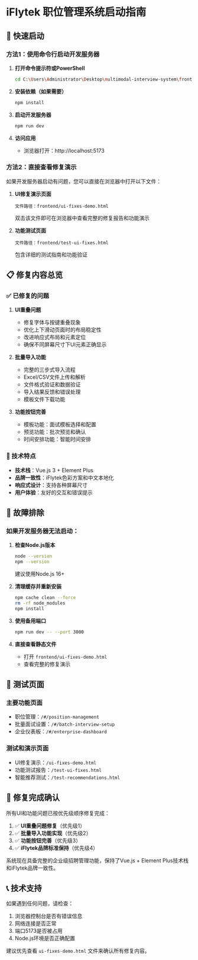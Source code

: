 # iFlytek 职位管理系统启动指南

## 🚀 快速启动

### 方法1：使用命令行启动开发服务器

1. **打开命令提示符或PowerShell**
   ```bash
   cd C:\Users\Administrator\Desktop\multimodal-interview-system\frontend
   ```

2. **安装依赖（如果需要）**
   ```bash
   npm install
   ```

3. **启动开发服务器**
   ```bash
   npm run dev
   ```

4. **访问应用**
   - 浏览器打开：http://localhost:5173

### 方法2：直接查看修复演示

如果开发服务器启动有问题，您可以直接在浏览器中打开以下文件：

1. **UI修复演示页面**
   ```
   文件路径：frontend/ui-fixes-demo.html
   ```
   双击该文件即可在浏览器中查看完整的修复报告和功能演示

2. **功能测试页面**
   ```
   文件路径：frontend/test-ui-fixes.html
   ```
   包含详细的测试指南和功能验证

## 📋 修复内容总览

### ✅ 已修复的问题

1. **UI重叠问题**
   - 修复字体与按键重叠现象
   - 优化上下滑动页面时的布局稳定性
   - 改进响应式布局和元素定位
   - 确保不同屏幕尺寸下UI元素正确显示

2. **批量导入功能**
   - 完整的三步式导入流程
   - Excel/CSV文件上传和解析
   - 文件格式验证和数据验证
   - 导入结果反馈和错误处理
   - 模板文件下载功能

3. **功能按钮完善**
   - 模板功能：面试模板选择和配置
   - 预览功能：批次预览和确认
   - 时间安排功能：智能时间安排

### 🎯 技术特点

- **技术栈**：Vue.js 3 + Element Plus
- **品牌一致性**：iFlytek色彩方案和中文本地化
- **响应式设计**：支持各种屏幕尺寸
- **用户体验**：友好的交互和错误提示

## 🔧 故障排除

### 如果开发服务器无法启动：

1. **检查Node.js版本**
   ```bash
   node --version
   npm --version
   ```
   建议使用Node.js 16+

2. **清理缓存并重新安装**
   ```bash
   npm cache clean --force
   rm -rf node_modules
   npm install
   ```

3. **使用备用端口**
   ```bash
   npm run dev -- --port 3000
   ```

4. **直接查看静态文件**
   - 打开 `frontend/ui-fixes-demo.html`
   - 查看完整的修复演示

## 📱 测试页面

### 主要功能页面
- 职位管理：`/#/position-management`
- 批量面试设置：`/#/batch-interview-setup`
- 企业仪表板：`/#/enterprise-dashboard`

### 测试和演示页面
- UI修复演示：`/ui-fixes-demo.html`
- 功能测试报告：`/test-ui-fixes.html`
- 智能推荐测试：`/test-recommendations.html`

## 🎉 修复完成确认

所有UI和功能问题已按优先级顺序修复完成：

1. ✅ **UI重叠问题修复**（优先级1）
2. ✅ **批量导入功能实现**（优先级2）  
3. ✅ **功能按钮完善**（优先级3）
4. ✅ **iFlytek品牌标准保持**（优先级4）

系统现在具备完整的企业级招聘管理功能，保持了Vue.js + Element Plus技术栈和iFlytek品牌一致性。

## 📞 技术支持

如果遇到任何问题，请检查：
1. 浏览器控制台是否有错误信息
2. 网络连接是否正常
3. 端口5173是否被占用
4. Node.js环境是否正确配置

建议优先查看 `ui-fixes-demo.html` 文件来确认所有修复内容。
